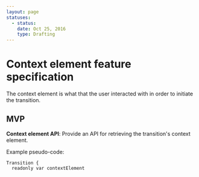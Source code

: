 ```yaml
---
layout: page
statuses:
  - status:
    date: Oct 25, 2016
    type: Drafting
---
```


# Context element feature specification

The context element is what that the user interacted with in order to initiate the transition.

## MVP

**Context element API**: Provide an API for retrieving the transition's context element.

Example pseudo-code:

```
Transition {
  readonly var contextElement
```
